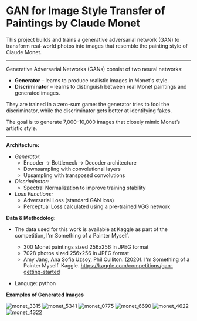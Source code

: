 # GAN for Image Style Transfer of Paintings by Claude Monet
This project builds and trains a generative adversarial network (GAN) to transform real-world photos into images that resemble the painting style of Claude Monet.

---

Generative Adversarial Networks (GANs) consist of two neural networks:  
- **Generator** – learns to produce realistic images in Monet's style.  
- **Discriminator** – learns to distinguish between real Monet paintings and generated images.

They are trained in a zero-sum game: the generator tries to fool the discriminator, while the discriminator gets better at identifying fakes.

The goal is to generate 7,000–10,000 images that closely mimic Monet’s artistic style.

---

**Architecture:**
- *Generator*:
  - Encoder → Bottleneck → Decoder architecture
  - Downsampling with convolutional layers
  - Upsampling with transposed convolutions
- *Discriminator:*
  - Spectral Normalization to improve training stability
- *Loss Functions:*
  - Adversarial Loss (standard GAN loss)
  - Perceptual Loss calculated using a pre-trained VGG network

**Data & Methodolog:**

- The data used for this work is available at Kaggle as part of the competition, I’m Something of a Painter Myself.
  - 300 Monet paintings sized 256x256 in JPEG format
  - 7028 photos sized 256x256 in JPEG format
  - Amy Jang, Ana Sofia Uzsoy, Phil Culliton. (2020). I’m Something of a Painter Myself. Kaggle. https://kaggle.com/competitions/gan-getting-started

- Languge: python

**Examples of Generated Images**

![monet_3315](https://github.com/user-attachments/assets/a74db28d-ac0a-4e0d-ba02-329d9a7a525b)
![monet_5341](https://github.com/user-attachments/assets/a2eccaa7-2125-428d-aeeb-4f3f8497c87d)
![monet_0775](https://github.com/user-attachments/assets/d83c936b-9d8e-450b-8e97-0f7b680e5f1a)
![monet_6690](https://github.com/user-attachments/assets/a82d482b-8458-40a5-8cfc-e241da803ba3)
![monet_4622](https://github.com/user-attachments/assets/a01c1f0e-47ff-4ed0-8241-62ce35e0c26b)
![monet_4322](https://github.com/user-attachments/assets/55dd79d3-bb1c-48b8-991b-0a806d9bce16)



